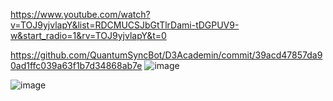 ﻿https://www.youtube.com/watch?v=TOJ9yjvlapY&list=RDCMUCSJbGtTlrDami-tDGPUV9-w&start_radio=1&rv=TOJ9yjvlapY&t=0

https://github.com/QuantumSyncBot/D3Academin/commit/39acd47857da90ad1ffc039a63f1b7d34868ab7e
![image](https://user-images.githubusercontent.com/81805853/191521096-cc0060bb-9efc-4a36-a4b7-77bd127c419c.png)

![image](https://user-images.githubusercontent.com/81805853/191544140-0c042655-3695-464c-81bd-abff674f8f12.png)

